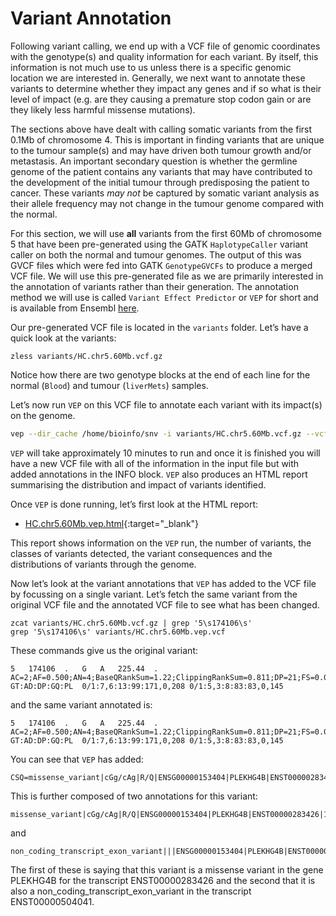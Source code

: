 # Variant Annotation

Following variant calling, we end up with a VCF file of genomic
coordinates with the genotype(s) and quality information for each
variant. By itself, this information is not much use to us unless there
is a specific genomic location we are interested in. Generally, we next
want to annotate these variants to determine whether they impact any
genes and if so what is their level of impact (e.g. are they causing a
premature stop codon gain or are they likely less harmful missense
mutations).

The sections above have dealt with calling somatic variants from the
first 0.1Mb of chromosome 4. This is important in finding variants that
are unique to the tumour sample(s) and may have driven both tumour
growth and/or metastasis. An important secondary question is whether the
germline genome of the patient contains any variants that may have
contributed to the development of the initial tumour through
predisposing the patient to cancer. These variants *may not* be captured
by somatic variant analysis as their allele frequency may not change in
the tumour genome compared with the normal.

For this section, we will use **all** variants from the first 60Mb of
chromosome 5 that have been pre-generated using the GATK `HaplotypeCaller`
variant caller on both the normal and tumour genomes. The output of this
was GVCF files which were fed into GATK `GenotypeGVCFs` to produce a
merged VCF file. We will use this pre-generated file as we are primarily
interested in the annotation of variants rather than their generation.
The annotation method we will use is called `Variant Effect Predictor`
or `VEP` for short and is available from Ensembl [here](https://www.ensembl.org/vep).

Our pre-generated VCF file is located in the `variants` folder. Let’s
have a quick look at the variants:

    zless variants/HC.chr5.60Mb.vcf.gz

Notice how there are two genotype blocks at the end of each line for the
normal (`Blood`) and tumour (`liverMets`) samples.

Let’s now run `VEP` on this VCF file to annotate each variant with its
impact(s) on the genome.

```bash
vep --dir_cache /home/bioinfo/snv -i variants/HC.chr5.60Mb.vcf.gz --vcf -o variants/HC.chr5.60Mb.vep.vcf --stats_file variants/HC.chr5.60Mb.vep.html --format vcf --offline -fork 1 --fasta ref/human_g1k_v37.fasta --fields Consequence,Codons,Amino_acids,Gene,SYMBOL,Feature,EXON,PolyPhen,SIFT,Protein_position,BIOTYPE --species homo_sapiens
```

`VEP` will take approximately 10 minutes to run and once it is finished
you will have a new VCF file with all of the information in the input
file but with added annotations in the INFO block. `VEP` also produces an
HTML report summarising the distribution and impact of variants
identified.

Once `VEP` is done running, let’s first look at the HTML report:

- [HC.chr5.60Mb.vep.html](http://storage.googleapis.com/bioinfostudio/snv/variants/HC.chr5.60Mb.vep.html){:target="_blank"}

This report shows information on the `VEP` run, the number of variants,
the classes of variants detected, the variant consequences and the
distributions of variants through the genome.

Now let’s look at the variant annotations that `VEP` has added to the VCF
file by focussing on a single variant. Let’s fetch the same variant from
the original VCF file and the annotated VCF file to see what has been
changed.

    zcat variants/HC.chr5.60Mb.vcf.gz | grep '5\s174106\s'
    grep '5\s174106\s' variants/HC.chr5.60Mb.vep.vcf

These commands give us the original variant:

    5   174106  .   G   A   225.44  .   AC=2;AF=0.500;AN=4;BaseQRankSum=1.22;ClippingRankSum=0.811;DP=21;FS=0.000;GQ_MEAN=127.00;GQ_STDDEV=62.23;MLEAC=2;MLEAF=0.500;MQ=60.00;MQ0=0;MQRankSum=0.322;NCC=0;QD=10.74;ReadPosRankSum=0.377;SOR=0.446   GT:AD:DP:GQ:PL  0/1:7,6:13:99:171,0,208 0/1:5,3:8:83:83,0,145

and the same variant annotated is:

    5   174106  .   G   A   225.44  .   AC=2;AF=0.500;AN=4;BaseQRankSum=1.22;ClippingRankSum=0.811;DP=21;FS=0.000;GQ_MEAN=127.00;GQ_STDDEV=62.23;MLEAC=2;MLEAF=0.500;MQ=60.00;MQ0=0;MQRankSum=0.322;NCC=0;QD=10.74;ReadPosRankSum=0.377;SOR=0.446;CSQ=missense_variant|cGg/cAg|R/Q|ENSG00000153404|PLEKHG4B|ENST00000283426|16/18|||1076|protein_coding,non_coding_transcript_exon_variant|||ENSG00000153404|PLEKHG4B|ENST00000504041|5/8||||retained_intron  GT:AD:DP:GQ:PL  0/1:7,6:13:99:171,0,208 0/1:5,3:8:83:83,0,145

You can see that `VEP` has added:

```
CSQ=missense_variant|cGg/cAg|R/Q|ENSG00000153404|PLEKHG4B|ENST00000283426|16/18|||1076|protein_coding,non_coding_transcript_exon_variant|||ENSG00000153404|PLEKHG4B|ENST00000504041|5/8||||retained_intron
```

This is further composed of two annotations for this variant:

```
missense_variant|cGg/cAg|R/Q|ENSG00000153404|PLEKHG4B|ENST00000283426|16/18|||1076|protein_coding
```

and

```
non_coding_transcript_exon_variant|||ENSG00000153404|PLEKHG4B|ENST00000504041|5/8||||retained_intron
```

The first of these is saying that this variant is a missense variant in
the gene PLEKHG4B for the transcript ENST00000283426 and the second that
it is also a non_coding_transcript_exon_variant in the transcript
ENST00000504041.
